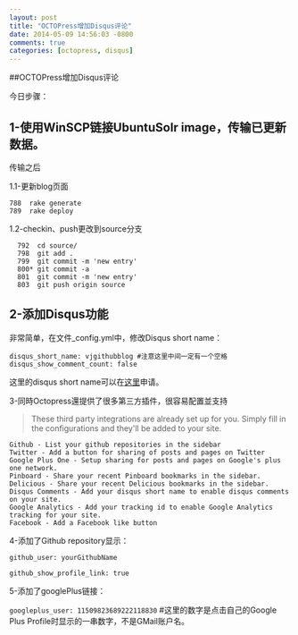 ```yaml
---
layout: post
title: "OCTOPress增加Disqus评论"
date: 2014-05-09 14:56:03 -0800
comments: true
categories: [octopress, disqus] 
---
```


##OCTOPress增加Disqus评论

今日步骤：

1-使用WinSCP链接UbuntuSolr image，传输已更新数据。
--
传输之后

1.1-更新blog页面

	788  rake generate
	789  rake deploy


1.2-checkin、push更改到source分支
  
      792  cd source/  
      798  git add .
      799  git commit -m 'new entry'
      800* git commit -a
      801  git commit -m 'new entry'
      803  git push origin source

2-添加Disqus功能
--
非常简单，在文件_config.yml中，修改Disqus short name：

	disqus_short_name: vjgithubblog #注意这里中间一定有一个空格
	disqus_show_comment_count: false

这里的disqus short name可以在[这里](https://vjgithubblog.disqus.com/admin/settings/universalcode/)申请。

3-同時Octopress還提供了很多第三方插件，很容易配置並支持

> These third party integrations are already set up for you. Simply fill in the configurations and they'll be added to your site.
> 
    Github - List your github repositories in the sidebar
    Twitter - Add a button for sharing of posts and pages on Twitter
    Google Plus One - Setup sharing for posts and pages on Google's plus one network.
    Pinboard - Share your recent Pinboard bookmarks in the sidebar.
    Delicious - Share your recent Delicious bookmarks in the sidebar.
    Disqus Comments - Add your disqus short name to enable disqus comments on your site.
    Google Analytics - Add your tracking id to enable Google Analytics tracking for your site.
    Facebook - Add a Facebook like button

4-添加了Github repository显示：

`github_user: yourGithubName`

`github_show_profile_link: true`

5-添加了googlePlus链接：

`googleplus_user: 11509823689222118830` #这里的数字是点击自己的Google Plus Profile时显示的一串数字，不是GMail账户名。

